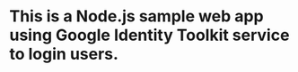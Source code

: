 This is a Node.js sample web app using Google Identity Toolkit service to login users.
=====================
